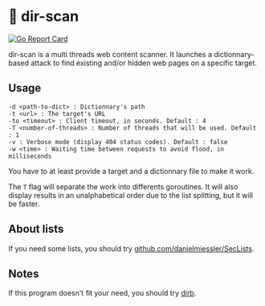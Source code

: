 # :open_file_folder: dir-scan 
[![Go Report Card](https://goreportcard.com/badge/github.com/eze-kiel/dir-scan)](https://goreportcard.com/report/github.com/eze-kiel/dir-scan)

dir-scan is a multi threads web content scanner. It launches a dictionnary-based attack to find existing and/or hidden web pages on a specific target.

## Usage
```
-d <path-to-dict> : Dictionnary's path
-t <url> : The target's URL
-to <timeout> : Client timeout, in seconds. Default : 4
-T <number-of-threads> : Number of threads that will be used. Default : 1
-v : Verbose mode (display 404 status codes). Default : false
-w <time> : Waiting time between requests to avoid flood, in milliseconds
```
You have to at least provide a target and a dictionnary file to make it work.

The `T` flag will separate the work into differents goroutines. It will also display results in an unalphabetical order due to the list splitting, but it will be faster.

## About lists
If you need some lists, you should try [github.com/danielmiessler/SecLists](https://github.com/danielmiessler/SecLists).

## Notes
If this program doesn't fit your need, you should try [dirb](https://tools.kali.org/web-applications/dirb).